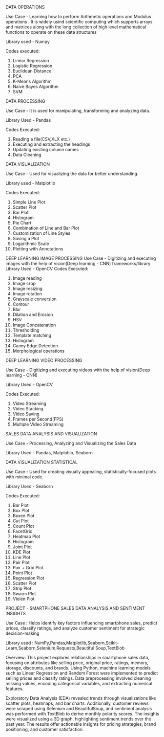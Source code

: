 DATA OPERATIONS

Use Case - Learning how to perform Arithmetic operations and Modulus operations . It is widely usind scientific computing which supports arrays and matrices along with the long collection of high level mathematical functions to operate on these data structures

Library used - Numpy

Codes executed: 
1. Linear Regression
2. Logistic Regression
3. Euclidean Distance
4. PCA
5. K-Means Algorithm
6. Naive Bayes Algorithm
7. SVM

DATA PROCESSING

Use Case - It is used for manipulating, transforming and analyzing data.

Library Used - Pandas

Codes Executed:
1. Reading a file(CSV,XLX etc.)
2. Executing and extracting the headings
3. Updating existing column names
4. Data Cleaning
   
DATA VISUALIZATION

Use Case - Used for visualizing the data for better understanding.

Library used - Matplotlib

Codes Executed:
1. Simple Line Plot
2. Scatter Plot
3. Bar Plot
4. Histogram
5. Pie Chart
6. Combination of Line and Bar Plot
7. Customization of Line Styles
8. Saving a Plot
9. Logarithmic Scale
10. Plotting with Annotations

DEEP LEARNING IMAGE PROCESSING
Use Case - Digitizing and executing images with the help of vision(Deep learning - CNN) frameworks/library
Library Used - OpenCV
Codes Executed:
1. Image reading
2. Image crop
3. Image resizing
4. Image rotation
5. Grayscale conversion
6. Contour
7. Blur
8. Dilation and Erosion
9. HSV
10. Image Concatenation
11. Thresholding
12. Template matching
13. Histogram
14. Canny Edge Detection
15. Morphological operations

DEEP LEARNING VIDEO PROCESSING

Use Case - Digitizing and executing videos with the help of vision(Deep learning - CNN) 

Library Used - OpenCV

Codes Executed:
1. Video Streaming
2. Video Stacking
3. Video Saving
4. Frames per Second(FPS)
5. Multiple Video Streaming

SALES DATA ANALYSIS AND VISUALIZATION

Use Case - Processing, Analyzing and Visualizing the Sales Data

Library Used - Pandas, Matplotlib, Seaborn

DATA VISUALIZATION STATISTICAL

Use Case - Used for creating visually appealing, statistically-focused plots with minimal code.

Library Used - Seaborn

Codes Executed:
1. Bar Plot
2. Box Plot
3. Boxen Plot
4. Cat Plot
5. Count Plot
6. FacetGrid
7. Heatmap Plot
8. Histogram
9. Joint Plot
10. KDE Plot
11. Line Plot
12. Pair Plot
13. Pair + Grid Plot
14. Point Plot
15. Regression Plot
16. Scatter Plot
17. Strip Plot
18. Swarm Plot
19. Violen Plot

PROJECT - SMARTPHONE SALES DATA ANALYSIS AND SENTIMENT INSIGHTS

Use Case : Helps identify key factors influencing smartphone sales, predict prices, classify ratings, and analyze customer sentiment for strategic decision-making

Library used : NumPy,Pandas,Matplotlib,Seaborn,Scikit-Learn,Seaborn,Selenium,Requests,Beautiful Soup,TextBlob

Overview:
   This project explores relationships in smartphone sales data, focusing on attributes like selling price, original price, ratings, memory, storage, discounts, and brands. Using Python, machine learning models such as Linear Regression and Random Forest were implemented to predict selling prices and classify ratings. Data preprocessing involved cleaning missing values, encoding categorical variables, and extracting numerical features.

   Exploratory Data Analysis (EDA) revealed trends through visualizations like scatter plots, heatmaps, and bar charts. Additionally, customer reviews were scraped using Selenium and BeautifulSoup, and sentiment analysis was performed with TextBlob to derive monthly polarity scores. The insights were visualized using a 3D graph, highlighting sentiment trends over the past year. The results offer actionable insights for pricing strategies, brand positioning, and customer satisfaction.




